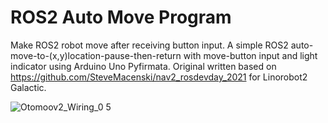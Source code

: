 # ROS2 Auto Move Program
Make ROS2 robot move after receiving button input. A simple ROS2 auto-move-to-(x,y)location-pause-then-return with move-button input and light indicator using Arduino Uno Pyfirmata. Original written based on https://github.com/SteveMacenski/nav2_rosdevday_2021 for Linorobot2 Galactic.

![Otomoov2_Wiring_0 5](https://github.com/otomoov/AutoMoveProgram/assets/66437665/38ed0345-de72-46e4-9d73-d610f3c94339)
